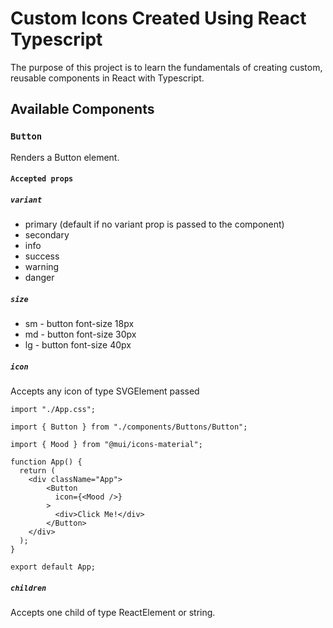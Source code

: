 # Custom Icons Created Using React Typescript

The purpose of this project is to learn the fundamentals of creating custom, reusable components in React with Typescript.

## Available Components

### `Button`

Renders a Button element.

#### `Accepted props`

##### `variant`

- primary (default if no variant prop is passed to the component)
- secondary
- info
- success
- warning
- danger

##### `size`

- sm - button font-size 18px
- md - button font-size 30px
- lg - button font-size 40px

##### `icon`

Accepts any icon of type SVGElement passed

```
import "./App.css";

import { Button } from "./components/Buttons/Button";

import { Mood } from "@mui/icons-material";

function App() {
  return (
    <div className="App">
        <Button
          icon={<Mood />}
        >
          <div>Click Me!</div>
        </Button>
    </div>
  );
}

export default App;
```

##### `children`

Accepts one child of type ReactElement or string.
